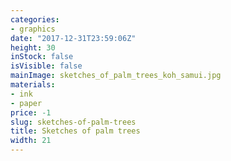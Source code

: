 ```yaml
---
categories:
- graphics
date: "2017-12-31T23:59:06Z"
height: 30
inStock: false
isVisible: false
mainImage: sketches_of_palm_trees_koh_samui.jpg
materials:
- ink
- paper
price: -1
slug: sketches-of-palm-trees
title: Sketches of palm trees
width: 21
---
```


